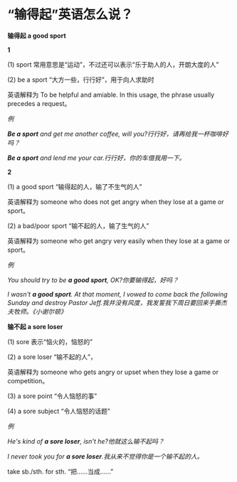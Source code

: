 # “输得起”英语怎么说？

**输得起 a good sport**

**1**

(1) sport 常用意思是“运动”，不过还可以表示“乐于助人的人，开朗大度的人”

(2) be a sport “大方一些，行行好”，用于向人求助时

英语解释为 To be helpful and amiable. In this usage, the phrase usually precedes a request。

_例_

_**Be a sport** and get me another coffee, will you?行行好，请再给我一杯咖啡好吗？_

_**Be a sport** and lend me your car.行行好，你的车借我用一下。_

**2**

(1) a good sport “输得起的人，输了不生气的人”

英语解释为 someone who does not get angry when they lose at a game or sport。

(2) a bad/poor sport “输不起的人，输了生气的人”

英语解释为 someone who get angry very easily when they lose at a game or sport。

_例_

_You should try to be **a good sport**, OK?你要输得起，好吗？_

_I wasn't **a good sport**. At that moment, I vowed to come back the following Sunday and destroy Pastor Jeff.我并没有风度，我发誓我下周日要回来手撕杰夫牧师。《小谢尔顿》_

**输不起 a sore loser**

(1) sore 表示“恼火的，恼怒的”

(2) a sore loser “输不起的人”，

英语解释为 someone who gets angry or upset when they lose a game or competition。

(3) a sore point “令人恼怒的事”

(4) a sore subject “令人恼怒的话题”

_例_

_He's kind of **a sore loser**, isn't he?他就这么输不起吗？_

_I never took you for **a sore loser**.我从来不觉得你是一个输不起的人。_

take sb./sth. for sth. “把……当成……”
